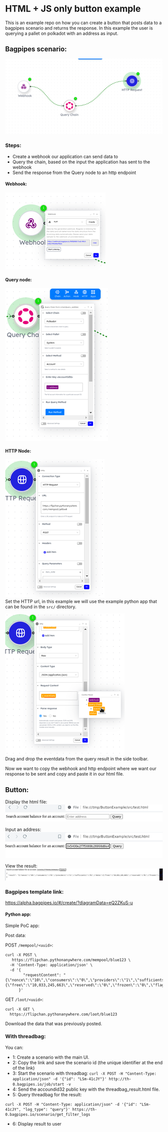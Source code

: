 # HTML + JS only button example

This is an example repo on how you can create a button that posts data to a bagpipes scenario and returns the response. In this example the user is querying a pallet on polkadot with an address as input. 

## Bagpipes scenario:
![Bagpipes scenario](/images/bps.png)

### Steps:  
 -  Create a webhook our application can send data to
 -  Query the chain, based on the input the application has sent to the webhook
 -  Send the response from the Query node to an http endpoint 

#### Webhook:  
![](/images/webhook.png)

#### Query node:   
![](/images/query.png)

#### HTTP Node:   
![](/images/http_node.png)         
Set the HTTP url, in this example we will use the example python app that can be found in the `src/` directory.  

![](/images/http_node2.png)     
Drag and drop the eventdata from the query result in the side toolbar.  

Now we want to copy the webhook and http endpoint where we want our response to be sent and copy and paste it in our html file. 

## Button: 
Display the html file:  
![](/images/1.png)

Input an address:  
![](/images/2.png)

View the result:   
![](/images/3.png)


### Bagpipes template link:
https://alpha.bagpipes.io/#/create/?diagramData=eQ2ZKuS-u 



#### Python app:   
Simple PoC app: 

Post data:

POST `/mempool/<uuid>`:
```shell
curl -X POST \
   https://flipchan.pythonanywhere.com/mempool/blue123 \
  -H 'Content-Type: application/json' \
  -d '{
        "requestContent": "{\"nonce\":\"10\",\"consumers\":\"0\",\"providers\":\"1\",\"sufficients\":\"0\",\"data\":{\"free\":\"10,033,245,663\",\"reserved\":\"0\",\"frozen\":\"0\",\"flags\":\"170,141,183,460,469,231,731,687,303,715,884,105,728\"},\"chainKey\":\"polkadot\",\"palletName\":\"System\",\"methodName\":\"Account\",\"params\":\"setme\",\"atBlock\":null}"
      }'
```




GET `/loot/<uuid>`:   
```shell 
curl -X GET \
  https://flipchan.pythonanywhere.com/loot/blue123
```

Download the data that was previously posted. 



### With threadbag: 
You can: 
  - 1: Create a scenario with the main UI. 
  - 2: Copy the link and save the scenario id (the unique identifier at the end of the link)   
  - 3: Start the scenario with threadbag: 
`curl -X POST -H "Content-Type: application/json" -d '{"id": "LSm-41cJY"}' http://th-0.bagpipes.io/job/start -v`
   - 4: Send the accoundid32 public key with the threadbag_result.html file. 
   - 5: Query threadbag for the result: 
```shell
curl -X POST -H "Content-Type: application/json" -d '{"id": "LSm-41cJY", "log_type": "query"}' https://th-0.bagpipes.io/scenario/get_filter_logs
```
   - 6: Display result to user 






